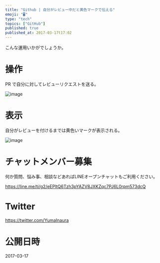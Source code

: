 ```yaml
---
title: "Github | 自分がレビュー中だと黄色マークで伝える"
emoji: "🖥"
type: "tech"
topics: ["GitHub"]
published: true
published_at: 2017-03-17t17:02
---
```


こんな運用いかがでしょうか。

# 操作

PR で自分に対してレビューリクエストを送る。

![image](https://qiita-image-store.s3.amazonaws.com/0/89618/b25811e5-42b8-3eed-f2c6-2e9695c2a1ef.png)

# 表示

自分がレビューを付けるまでは黄色いマークが表示される。

![image](https://qiita-image-store.s3.amazonaws.com/0/89618/1382e451-e54f-aefb-0b3e-9b5e7b0297d5.png)









<!-- Update From Qiita API -->

# チャットメンバー募集


何か質問、悩み事、相談などあればLINEオープンチャットもご利用ください。

https://line.me/ti/g2/eEPltQ6Tzh3pYAZV8JXKZqc7PJ6L0rpm573dcQ





# Twitter


https://twitter.com/YumaInaura


<!-- Update From Qiita API -->



# 公開日時

2017-03-17
